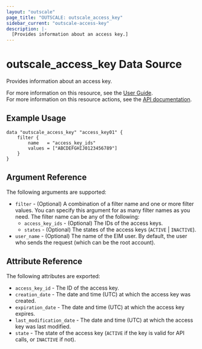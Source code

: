 ```yaml
---
layout: "outscale"
page_title: "OUTSCALE: outscale_access_key"
sidebar_current: "outscale-access-key"
description: |-
  [Provides information about an access key.]
---
```


# outscale_access_key Data Source

Provides information about an access key.

For more information on this resource, see the [User Guide](https://docs.outscale.com/en/userguide/About-Access-Keys.html).  
For more information on this resource actions, see the [API documentation](https://docs.outscale.com/api#3ds-outscale-api-accesskey).

## Example Usage

```hcl
data "outscale_access_key" "access_key01" { 
    filter {
        name   = "access_key_ids"
        values = ["ABCDEFGHIJ0123456789"]
    }
}
```

## Argument Reference

The following arguments are supported:

* `filter` - (Optional) A combination of a filter name and one or more filter values. You can specify this argument for as many filter names as you need. The filter name can be any of the following:
    * `access_key_ids` - (Optional) The IDs of the access keys.
    * `states` - (Optional) The states of the access keys (`ACTIVE` \| `INACTIVE`).
* `user_name` - (Optional) The name of the EIM user. By default, the user who sends the request (which can be the root account).

## Attribute Reference

The following attributes are exported:

* `access_key_id` - The ID of the access key.
* `creation_date` - The date and time (UTC) at which the access key was created.
* `expiration_date` - The date and time (UTC) at which the access key expires.
* `last_modification_date` - The date and time (UTC) at which the access key was last modified.
* `state` - The state of the access key (`ACTIVE` if the key is valid for API calls, or `INACTIVE` if not).
